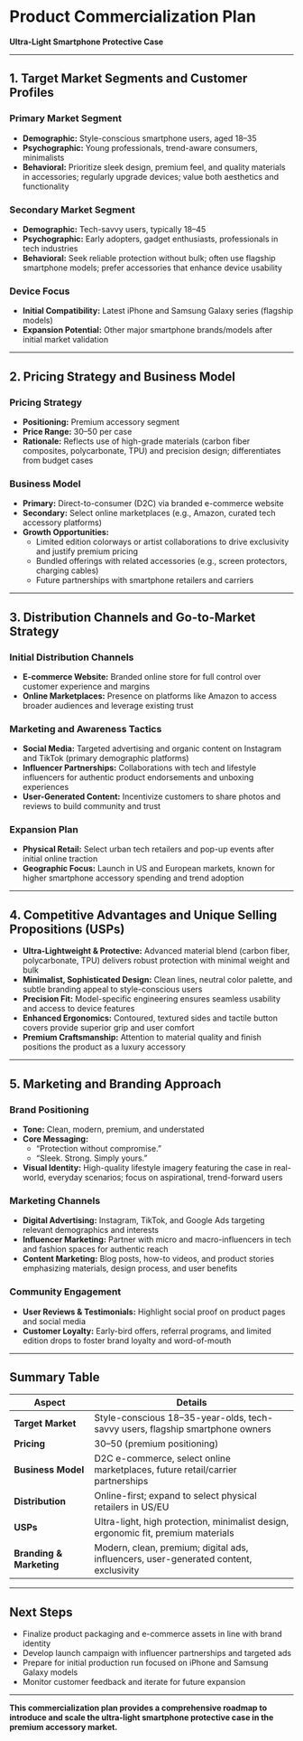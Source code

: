 # Product Commercialization Plan  
**Ultra-Light Smartphone Protective Case**

---

## 1. Target Market Segments and Customer Profiles

### Primary Market Segment
- **Demographic:** Style-conscious smartphone users, aged 18–35
- **Psychographic:** Young professionals, trend-aware consumers, minimalists
- **Behavioral:** Prioritize sleek design, premium feel, and quality materials in accessories; regularly upgrade devices; value both aesthetics and functionality

### Secondary Market Segment
- **Demographic:** Tech-savvy users, typically 18–45
- **Psychographic:** Early adopters, gadget enthusiasts, professionals in tech industries
- **Behavioral:** Seek reliable protection without bulk; often use flagship smartphone models; prefer accessories that enhance device usability

### Device Focus
- **Initial Compatibility:** Latest iPhone and Samsung Galaxy series (flagship models)
- **Expansion Potential:** Other major smartphone brands/models after initial market validation

---

## 2. Pricing Strategy and Business Model

### Pricing Strategy
- **Positioning:** Premium accessory segment
- **Price Range:** $30–$50 per case
- **Rationale:** Reflects use of high-grade materials (carbon fiber composites, polycarbonate, TPU) and precision design; differentiates from budget cases

### Business Model
- **Primary:** Direct-to-consumer (D2C) via branded e-commerce website
- **Secondary:** Select online marketplaces (e.g., Amazon, curated tech accessory platforms)
- **Growth Opportunities:**
  - Limited edition colorways or artist collaborations to drive exclusivity and justify premium pricing
  - Bundled offerings with related accessories (e.g., screen protectors, charging cables)
  - Future partnerships with smartphone retailers and carriers

---

## 3. Distribution Channels and Go-to-Market Strategy

### Initial Distribution Channels
- **E-commerce Website:** Branded online store for full control over customer experience and margins
- **Online Marketplaces:** Presence on platforms like Amazon to access broader audiences and leverage existing trust

### Marketing and Awareness Tactics
- **Social Media:** Targeted advertising and organic content on Instagram and TikTok (primary demographic platforms)
- **Influencer Partnerships:** Collaborations with tech and lifestyle influencers for authentic product endorsements and unboxing experiences
- **User-Generated Content:** Incentivize customers to share photos and reviews to build community and trust

### Expansion Plan
- **Physical Retail:** Select urban tech retailers and pop-up events after initial online traction
- **Geographic Focus:** Launch in US and European markets, known for higher smartphone accessory spending and trend adoption

---

## 4. Competitive Advantages and Unique Selling Propositions (USPs)

- **Ultra-Lightweight & Protective:** Advanced material blend (carbon fiber, polycarbonate, TPU) delivers robust protection with minimal weight and bulk
- **Minimalist, Sophisticated Design:** Clean lines, neutral color palette, and subtle branding appeal to style-conscious users
- **Precision Fit:** Model-specific engineering ensures seamless usability and access to device features
- **Enhanced Ergonomics:** Contoured, textured sides and tactile button covers provide superior grip and user comfort
- **Premium Craftsmanship:** Attention to material quality and finish positions the product as a luxury accessory

---

## 5. Marketing and Branding Approach

### Brand Positioning
- **Tone:** Clean, modern, premium, and understated
- **Core Messaging:**
  - “Protection without compromise.”
  - “Sleek. Strong. Simply yours.”
- **Visual Identity:** High-quality lifestyle imagery featuring the case in real-world, everyday scenarios; focus on aspirational, trend-forward users

### Marketing Channels
- **Digital Advertising:** Instagram, TikTok, and Google Ads targeting relevant demographics and interests
- **Influencer Marketing:** Partner with micro and macro-influencers in tech and fashion spaces for authentic reach
- **Content Marketing:** Blog posts, how-to videos, and product stories emphasizing materials, design process, and user benefits

### Community Engagement
- **User Reviews & Testimonials:** Highlight social proof on product pages and social media
- **Customer Loyalty:** Early-bird offers, referral programs, and limited edition drops to foster brand loyalty and word-of-mouth

---

## Summary Table

| Aspect                          | Details                                                                                 |
|----------------------------------|----------------------------------------------------------------------------------------|
| **Target Market**                | Style-conscious 18–35-year-olds, tech-savvy users, flagship smartphone owners          |
| **Pricing**                      | $30–$50 (premium positioning)                                                          |
| **Business Model**               | D2C e-commerce, select online marketplaces, future retail/carrier partnerships         |
| **Distribution**                 | Online-first; expand to select physical retailers in US/EU                             |
| **USPs**                         | Ultra-light, high protection, minimalist design, ergonomic fit, premium materials      |
| **Branding & Marketing**         | Modern, clean, premium; digital ads, influencers, user-generated content, exclusivity  |

---

## Next Steps

- Finalize product packaging and e-commerce assets in line with brand identity
- Develop launch campaign with influencer partnerships and targeted ads
- Prepare for initial production run focused on iPhone and Samsung Galaxy models
- Monitor customer feedback and iterate for future expansion

---

**This commercialization plan provides a comprehensive roadmap to introduce and scale the ultra-light smartphone protective case in the premium accessory market.**